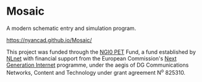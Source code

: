 <!--
SPDX-FileCopyrightText: 2022 Pepijn de Vos

SPDX-License-Identifier: MPL-2.0
-->

# Mosaic
A modern schematic entry and simulation program.

https://nyancad.github.io/Mosaic/

This project was funded through the <a href="/PET">NGI0 PET</a> Fund, a fund established by <a href="https://nlnet.nl">NLnet</a> with financial support from the European Commission's <a href="https://ngi.eu">Next Generation Internet</a> programme, under the aegis of DG Communications Networks, Content and Technology under grant agreement N<sup>o</sup> 825310.
